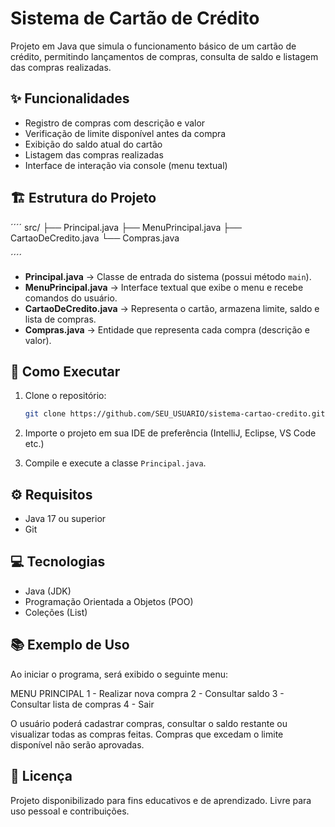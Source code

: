 


# Sistema de Cartão de Crédito

Projeto em Java que simula o funcionamento básico de um cartão de crédito, permitindo lançamentos de compras, consulta de saldo e listagem das compras realizadas.



## ✨ Funcionalidades

- Registro de compras com descrição e valor
- Verificação de limite disponível antes da compra
- Exibição do saldo atual do cartão
- Listagem das compras realizadas
- Interface de interação via console (menu textual)



## 🏗️ Estrutura do Projeto


´´´´
src/
├── Principal.java
├── MenuPrincipal.java
├── CartaoDeCredito.java
└── Compras.java

´´´´

- **Principal.java** → Classe de entrada do sistema (possui método `main`).
- **MenuPrincipal.java** → Interface textual que exibe o menu e recebe comandos do usuário.
- **CartaoDeCredito.java** → Representa o cartão, armazena limite, saldo e lista de compras.
- **Compras.java** → Entidade que representa cada compra (descrição e valor).



## 🚀 Como Executar

1. Clone o repositório:
    ```bash
    git clone https://github.com/SEU_USUARIO/sistema-cartao-credito.git
    ```

2. Importe o projeto em sua IDE de preferência (IntelliJ, Eclipse, VS Code etc.)

3. Compile e execute a classe `Principal.java`.



## ⚙️ Requisitos

- Java 17 ou superior
- Git



## 💻 Tecnologias

- Java (JDK)
- Programação Orientada a Objetos (POO)
- Coleções (List)



## 📚 Exemplo de Uso

Ao iniciar o programa, será exibido o seguinte menu:



MENU PRINCIPAL
1 - Realizar nova compra
2 - Consultar saldo
3 - Consultar lista de compras
4 - Sair



O usuário poderá cadastrar compras, consultar o saldo restante ou visualizar todas as compras feitas. Compras que excedam o limite disponível não serão aprovadas.



## 📝 Licença

Projeto disponibilizado para fins educativos e de aprendizado. Livre para uso pessoal e contribuições.


